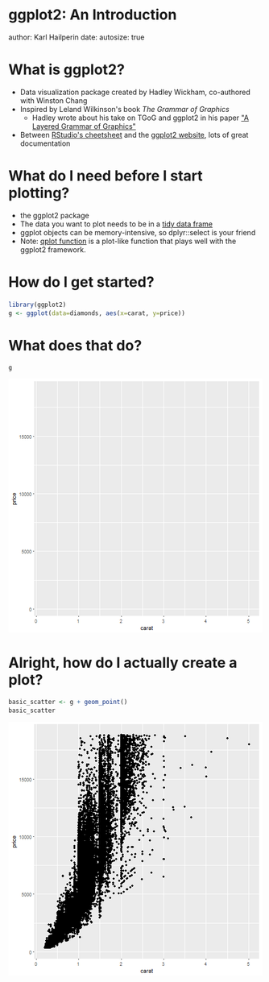 ggplot2: An Introduction
========================================================
author: Karl Hailperin
date: 
autosize: true

What is ggplot2?
========================================================

- Data visualization package created by Hadley Wickham, co-authored with Winston Chang
- Inspired by Leland Wilkinson's book *The Grammar of Graphics*
    + Hadley wrote about his take on TGoG and ggplot2 in his paper ["A Layered Grammar of Graphics"](http://vita.had.co.nz/papers/layered-grammar.html)
- Between [RStudio's cheetsheet](https://www.rstudio.com/wp-content/uploads/2015/12/ggplot2-cheatsheet-2.0.pdf) and the [ggplot2 website](http://docs.ggplot2.org), lots of great documentation

What do I need before I start plotting?
========================================================

- the ggplot2 package
- The data you want to plot needs to be in a [tidy data frame](https://github.com/khailper/Tidy-Data-Presentation)
- ggplot objects can be memory-intensive, so dplyr::select is your friend
- Note: [qplot function](http://docs.ggplot2.org/current/qplot.html) is a plot-like function that plays well with the ggplot2 framework.

How do I get started?
========================================================

```r
library(ggplot2)
g <- ggplot(data=diamonds, aes(x=carat, y=price))
```

What does that do?
========================================================

```r
g
```

![plot of chunk plotless_plot](ggplot2_pres-figure/plotless_plot-1.png)

Alright, how do I actually create a plot?
========================================================


```r
basic_scatter <- g + geom_point()
basic_scatter
```

![plot of chunk basic_scatter_plot](ggplot2_pres-figure/basic_scatter_plot-1.png)
